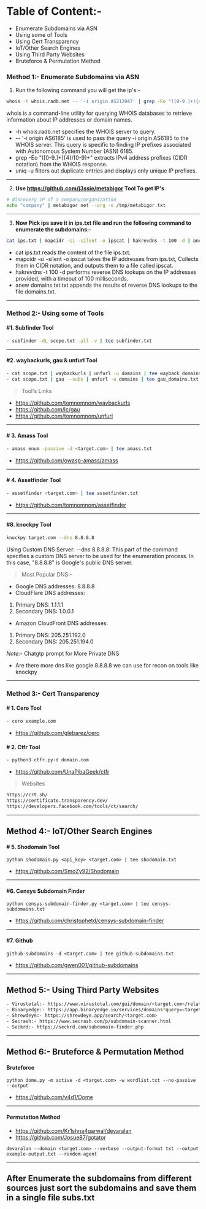 # Table of Content:-
- Enumerate Subdomains via ASN
- Using some of Tools
- Using Cert Transparency
- IoT/Other Search Engines
- Using Third Party Websites
- Bruteforce & Permutation Method


### Method 1:- Enumerate Subdomains via ASN


1. Run the following command you will get the ip's:-
```bash
whois -h whois.radb.net -- '-i origin AS212047' | grep -Eo "([0-9.]+){4}/[0-9]+" | uniq -u | tee AS212047-ips.txt
```

whois is a command-line utility for querying WHOIS databases to retrieve information about IP addresses or domain names.
- -h whois.radb.net specifies the WHOIS server to query.
- -- '-i origin AS6185' is used to pass the query -i origin AS6185 to the WHOIS server. This query is specific to finding IP prefixes associated with Autonomous System Number (ASN) 6185.
- grep -Eo "([0-9.]+){4}/[0-9]+" extracts IPv4 address prefixes (CIDR notation) from the WHOIS response.
- uniq -u filters out duplicate entries and displays only unique IP prefixes.


-------------------------------------------------------------------------------------------------------------------------------------------------------

2. **Use https://github.com/j3ssie/metabigor Tool To get IP's**
```bash
# discovery IP of a company/organization
echo "company" | metabigor net --org -o /tmp/metabigor.txt
```


-------------------------------------------------------------------------------------------------------------------------------------------------------

3. **Now Pick ips save it in ips.txt file and run the following command to enumerate the subdomains:-**
```bash
cat ips.txt | mapcidr -si -silent -o ipscat | hakrevdns -t 100 -d | anew asn_domains.txt
```
- cat ips.txt reads the content of the file ips.txt.
- mapcidr -si -silent -o ipscat takes the IP addresses from ips.txt, Collects them in CIDR notation, and outputs them to a file called ipscat.
- hakrevdns -t 100 -d performs reverse DNS lookups on the IP addresses provided, with a timeout of 100 milliseconds.
- anew domains.txt.txt appends the results of reverse DNS lookups to the file domains.txt.


-------------------------------------------------------------------------------------------------------------------------------------------------------

### Method 2:- Using some of Tools

#### #1. Subfinder Tool
```bash
- subfinder -dL scope.txt -all -v | tee subfinder.txt
```

-------------------------------------------------------------------------------------------------------------------------------------------------------

#### #2. waybackurls, gau & unfurl Tool

```bash
- cat scope.txt | waybackurls | unfurl -u domains | tee wayback_domains.txt
- cat scope.txt | gau --subs | unfurl -u domains | tee gau_domains.txt
```

> Tool's Links

- https://github.com/tomnomnom/waybackurls
- https://github.com/lc/gau
- https://github.com/tomnomnom/unfurl

-------------------------------------------------------------------------------------------------------------------------------------------------------

#### # 3. Amass Tool

```bash
- amass enum -passive -d <target.com> | tee amass.txt
```

- https://github.com/owasp-amass/amass

-------------------------------------------------------------------------------------------------------------------------------------------------------

#### # 4. Assetfinder Tool

```bash
- assetfinder <target.com> | tee assetfinder.txt 
```

- https://github.com/tomnomnom/assetfinder

-------------------------------------------------------------------------------------------------------------------------------------------------------

#### #8. knockpy Tool

```bash
knockpy target.com --dns 8.8.8.8 
```

Using Custom DNS Server:
--dns 8.8.8.8: This part of the command specifies a custom DNS server to be used for the enumeration process. In this case, "8.8.8.8" is Google's public DNS server.


> Most Popular DNS:-

- Google DNS addresses: 8.8.8.8
- CloudFlare DNS addresses:
1. Primary DNS: 1.1.1.1
2. Secondary DNS: 1.0.0.1
- Amazon CloudFront DNS addresses:
1. Primary DNS: 205.251.192.0
2. Secondary DNS: 205.251.194.0

*Note:-* Chatgtp prompt for More Private DNS
- Are there more dns like google 8.8.8.8 we can use for recon on tools like knockpy

-------------------------------------------------------------------------------------------------------------------------------------------------------

### Method 3:- Cert Transparency


#### # 1. Cero Tool

```bash
- cero example.com
```

- https://github.com/glebarez/cero


#### # 2. Ctfr Tool

```bash
- python3 ctfr.py-d domain.com
```

- https://github.com/UnaPibaGeek/ctfr


> Websites
```bash
https://crt.sh/
https://certificate.transparency.dev/
https://developers.facebook.com/tools/ct/search/
```

-------------------------------------------------------------------------------------------------------------------------------------------------------

## Method 4:- IoT/Other Search Engines

#### # 5. Shodomain Tool

```
python shodomain.py <api_key> <target.com> | tee shodomain.txt
```

- https://github.com/SmoZy92/Shodomain

-------------------------------------------------------------------------------------------------------------------------------------------------------

#### #6. Censys Subdomain Finder

```
python censys-subdomain-finder.py <target.com> | tee censys-subdomains.txt
```

- https://github.com/christophetd/censys-subdomain-finder

-------------------------------------------------------------------------------------------------------------------------------------------------------

#### #7. Github

```
github-subdomains -d <target.com> | tee github-subdomains.txt
```

- https://github.com/gwen001/github-subdomains

-------------------------------------------------------------------------------------------------------------------------------------------------------

## Method 5:- Using Third Party Websites

```bash
- Virustotal:- https://www.virustotal.com/gui/domain/<target.com>/relations
- Binaryedge:- https://app.binaryedge.io/services/domains?query=<target.com>&page=1
- Shrewdeye:- https://shrewdeye.app/search/<target.com>
- Secrash:- https://www.secrash.com/p/subdomain-scanner.html
- Seckrd:- https://seckrd.com/subdomain-finder.php
```

-------------------------------------------------------------------------------------------------------------------------------------------------------


## Method 6:- Bruteforce & Permutation Method

#### Bruteforce
```
python dome.py -m active -d <target.com> -w wordlist.txt --no-passive --output
```
- https://github.com/v4d1/Dome
  
-------------------------------------------------------------------------------------------------------------------------------------------------------

#### Permutation Method

- https://github.com/Kr1shna4garwal/devaralan
- https://github.com/Josue87/gotator
```
devaralan --domain <target.com> --verbose --output-format txt --output example-output.txt --random-agent
```
-------------------------------------------------------------------------------------------------------------------------------------------------------



## After Enumerate the subdomains from different sources just sort the subdomains and save them in a single file subs.txt



